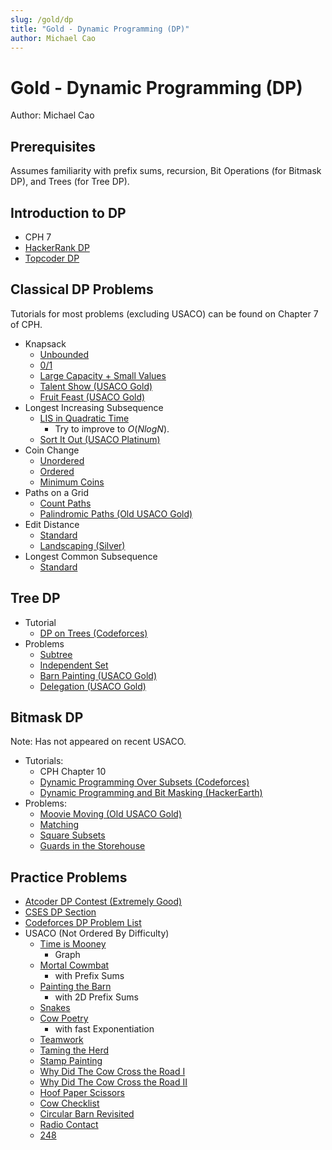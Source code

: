 ```yaml
---
slug: /gold/dp
title: "Gold - Dynamic Programming (DP)"
author: Michael Cao
---
```


# Gold - Dynamic Programming (DP)
Author: Michael Cao

## Prerequisites
Assumes familiarity with prefix sums, recursion, Bit Operations (for Bitmask DP), and Trees (for Tree DP).

## Introduction to DP

 * CPH 7
 * [HackerRank DP](https://www.hackerrank.com/topics/dynamic-programming)
 * [Topcoder DP](https://www.topcoder.com/community/competitive-programming/tutorials/dynamic-programming-from-novice-to-advanced/)

## Classical DP Problems

Tutorials for most problems (excluding USACO) can be found on Chapter 7 of CPH.

 * Knapsack
   * [Unbounded](https://www.hackerrank.com/challenges/unbounded-knapsack/problem)
   * [0/1](https://www.hackerrank.com/contests/srin-aadc03/challenges/classic-01-knapsack/problem)
   * [Large Capacity + Small Values](https://atcoder.jp/contests/dp/tasks/dp_e)
   * [Talent Show (USACO Gold)](http://www.usaco.org/index.php?page=viewproblem2&cpid=839)
   * [Fruit Feast (USACO Gold)](http://www.usaco.org/index.php?page=viewproblem2&cpid=574)
 * Longest Increasing Subsequence
   * [LIS in Quadratic Time](https://leetcode.com/problems/longest-increasing-subsequence/)
      * Try to improve to $O(NlogN)$. 
   * [Sort It Out (USACO Platinum)](http://www.usaco.org/index.php?page=viewproblem2&cpid=865)
 * Coin Change
   * [Unordered](https://cses.fi/problemset/task/1635)
   * [Ordered](https://cses.fi/problemset/task/1636)
   * [Minimum Coins](https://cses.fi/problemset/task/1634)
 * Paths on a Grid
   * [Count Paths](https://atcoder.jp/contests/dp/tasks/dp_h)
   * [Palindromic Paths (Old USACO Gold)](http://www.usaco.org/index.php?page=viewproblem2&cpid=553)
 * Edit Distance
   * [Standard](https://www.hackerrank.com/contests/cse-830-homework-3/challenges/edit-distance)
   * [Landscaping (Silver)](http://www.usaco.org/index.php?page=viewproblem2&cpid=126)
 * Longest Common Subsequence
   * [Standard](https://leetcode.com/problems/longest-common-subsequence/)

## Tree DP

  * Tutorial
    * [DP on Trees (Codeforces)](https://codeforces.com/blog/entry/20935)
  * Problems
    * [Subtree](https://atcoder.jp/contests/dp/tasks/dp_v)
    * [Independent Set](https://atcoder.jp/contests/dp/tasks/dp_p)
    * [Barn Painting (USACO Gold)](http://www.usaco.org/index.php?page=viewproblem2&cpid=766)
    * [Delegation (USACO Gold)](http://usaco.org/index.php?page=viewproblem2&cpid=1019)

## Bitmask DP

Note: Has not appeared on recent USACO.

 * Tutorials:
   * CPH Chapter 10
   * [Dynamic Programming Over Subsets (Codeforces)](https://codeforces.com/blog/entry/337)
   * [Dynamic Programming and Bit Masking (HackerEarth)](https://www.hackerearth.com/practice/algorithms/dynamic-programming/bit-masking/tutorial/)
 * Problems:
   * [Moovie Moving (Old USACO Gold)](http://www.usaco.org/index.php?page=viewproblem2&cpid=515)
   * [Matching](https://atcoder.jp/contests/dp/tasks/dp_o)
   * [Square Subsets](https://codeforces.com/contest/895/problem/C)
   * [Guards in the Storehouse](https://codeforces.com/problemset/problem/845/F)

## Practice Problems

 * [Atcoder DP Contest (Extremely Good)](https://atcoder.jp/contests/dp/tasks)
 * [CSES DP Section](https://cses.fi/problemset/list/)
 * [Codeforces DP Problem List](http://codeforces.com/blog/entry/325)
 * USACO (Not Ordered By Difficulty)
   * [Time is Mooney](http://www.usaco.org/index.php?page=viewproblem2&cpid=993)
     * Graph
   * [Mortal Cowmbat](http://usaco.org/index.php?page=viewproblem2&cpid=971)
     * with Prefix Sums
   * [Painting the Barn](http://usaco.org/index.php?page=viewproblem2&cpid=923)
     * with 2D Prefix Sums
   * [Snakes](http://www.usaco.org/index.php?page=viewproblem2&cpid=945)
   * [Cow Poetry](http://usaco.org/index.php?page=viewproblem2&cpid=897)
     * with fast Exponentiation
   * [Teamwork](http://usaco.org/index.php?page=viewproblem2&cpid=863)
   * [Taming the Herd](http://www.usaco.org/index.php?page=viewproblem2&cpid=815)
   * [Stamp Painting](http://www.usaco.org/index.php?page=viewproblem2&cpid=791)
   * [Why Did The Cow Cross the Road I](http://www.usaco.org/index.php?page=viewproblem2&cpid=717)
   * [Why Did The Cow Cross the Road II](http://www.usaco.org/index.php?page=viewproblem2&cpid=718)
   * [Hoof Paper Scissors](http://www.usaco.org/index.php?page=viewproblem2&cpid=694)
   * [Cow Checklist](http://www.usaco.org/index.php?page=viewproblem2&cpid=670)
   * [Circular Barn Revisited](http://www.usaco.org/index.php?page=viewproblem2&cpid=622)
   * [Radio Contact](http://www.usaco.org/index.php?page=viewproblem2&cpid=598)
   * [248](http://www.usaco.org/index.php?page=viewproblem2&cpid=647)
